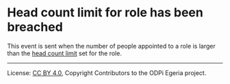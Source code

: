 <!-- SPDX-License-Identifier: CC-BY-4.0 -->
<!-- Copyright Contributors to the ODPi Egeria project. -->

# Head count limit for role has been breached

This event is sent when the number of people appointed to a role
is larger than the 
[head count limit](../../../docs/concepts/head-count-limit-for-role.md) set for the role.




----
License: [CC BY 4.0](https://creativecommons.org/licenses/by/4.0/),
Copyright Contributors to the ODPi Egeria project.
